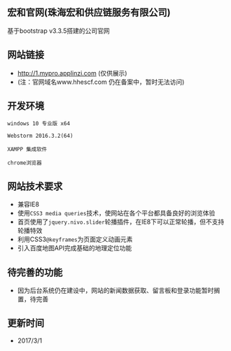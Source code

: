 ## 宏和官网(珠海宏和供应链服务有限公司)

基于bootstrap v3.3.5搭建的公司官网

## 网站链接

* http://1.mypro.applinzi.com (仅供展示)
* (注：官网域名www.hhescf.com 仍在备案中，暂时无法访问)

## 开发环境

    windows 10 专业版 x64

    Webstorm 2016.3.2(64)

    XAMPP 集成软件

    chrome浏览器

## 网站技术要求

* 兼容IE8
* 使用`CSS3 media queries`技术，使网站在各个平台都具备良好的浏览体验
* 首页使用了`jquery.nivo.slider`轮播插件，在IE8下可以正常轮播，但不支持轮播特效
* 利用CSS3`@keyframes`为页面定义动画元素
* 引入百度地图API完成基础的地理定位功能

## 待完善的功能

* 因为后台系统仍在建设中，网站的新闻数据获取、留言板和登录功能暂时搁置，待完善

## 更新时间

* 2017/3/1